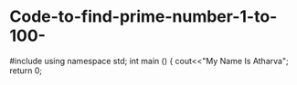 # Code-to-find-prime-number-1-to-100-
#include<iostream>
using namespace std;
int main () {
cout<<"My Name Is Atharva";
return 0;
